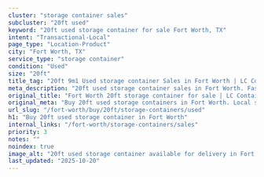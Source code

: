 ```yaml
---
cluster: "storage container sales"
subcluster: "20ft used"
keyword: "20ft used storage container for sale Fort Worth, TX"
intent: "Transactional-Local"
page_type: "Location-Product"
city: "Fort Worth, TX"
service_type: "storage container"
condition: "Used"
size: "20ft"
title_tag: "20ft 9m1 Used storage container Sales in Fort Worth | LC Container"
meta_description: "20ft used storage container sales in Fort Worth. Fast delivery, competitive pricing. Serving storage containers area. Quote ID: 6HK. Call (214) 524-4168 for your free quote today."
original_title: "Fort Worth 20ft storage container for sale | LC Container"
original_meta: "Buy 20ft used storage containers in Fort Worth. Local since 2003. New & used inventory. Fast delivery. Get your free quote — call (214) 524-4168 today."
url_slug: "/fort-worth/buy/20ft/storage-containers/used"
h1: "Buy 20ft used storage container in Fort Worth"
internal_links: "/fort-worth/storage-containers/sales"
priority: 3
notes: ""
noindex: true
image_alt: "20ft used storage container available for delivery in Fort Worth"
last_updated: "2025-10-20"
---
```


<!-- TODO: Add unique city/inventory copy, images, and internal links here. -->
